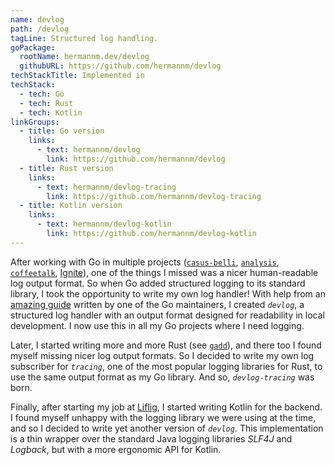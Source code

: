 ```yaml
---
name: devlog
path: /devlog
tagLine: Structured log handling.
goPackage:
  rootName: hermannm.dev/devlog
  githubURL: https://github.com/hermannm/devlog
techStackTitle: Implemented in
techStack:
  - tech: Go
  - tech: Rust
  - tech: Kotlin
linkGroups:
  - title: Go version
    links:
      - text: hermannm/devlog
        link: https://github.com/hermannm/devlog
  - title: Rust version
    links:
      - text: hermannm/devlog-tracing
        link: https://github.com/hermannm/devlog-tracing
  - title: Kotlin version
    links:
      - text: hermannm/devlog-kotlin
        link: https://github.com/hermannm/devlog-kotlin
---
```


After working with Go in multiple projects ([`casus-belli`](/casus-belli), [`analysis`](/analysis),
[`coffeetalk`](/coffeetalk), [Ignite](/ignite)), one of the things I missed was a nicer
human-readable log output format. So when Go added structured logging to its standard library, I
took the opportunity to write my own log handler! With help from an
[amazing guide](https://github.com/golang/example/blob/1d6d2400d4027025cb8edc86a139c9c581d672f7/slog-handler-guide/README.md)
written by one of the Go maintainers, I created _`devlog`_, a structured log handler with an output
format designed for readability in local development. I now use this in all my Go projects where I
need logging.

Later, I started writing more and more Rust (see [`gadd`](/gadd)), and there too I found myself
missing nicer log output formats. So I decided to write my own log subscriber for _`tracing`_, one
of the most popular logging libraries for Rust, to use the same output format as my Go library. And
so, <span class="whitespace-nowrap">_`devlog-tracing`_</span> was born.

Finally, after starting my job at [Liflig](/liflig), I started writing Kotlin for the backend. I
found myself unhappy with the logging library we were using at the time, and so I decided to write
yet another version of _`devlog`_. This implementation is a thin wrapper over the standard Java
logging libraries _SLF4J_ and _Logback_, but with a more ergonomic API for Kotlin.
